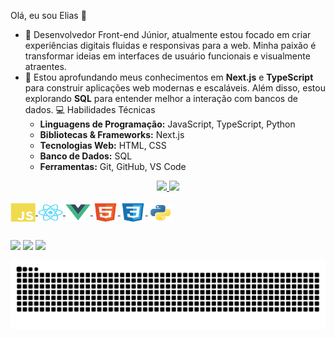 Olá, eu sou Elias 👋

- 🔭 Desenvolvedor Front-end Júnior,
     atualmente estou focado em criar experiências digitais fluidas e responsivas para a web. Minha paixão é transformar ideias em interfaces de usuário funcionais e visualmente atraentes.
- 🌱 Estou aprofundando meus conhecimentos em **Next.js** e **TypeScript** para construir aplicações web modernas e escaláveis. Além disso, estou explorando **SQL** para entender melhor a interação com bancos de dados.
  💻 Habilidades Técnicas
  * **Linguagens de Programação:** JavaScript, TypeScript, Python
  * **Bibliotecas & Frameworks:** Next.js
  * **Tecnologias Web:** HTML, CSS
  * **Banco de Dados:** SQL
  * **Ferramentas:** Git, GitHub, VS Code

<div align="center">
  <a href="https://github.com/Elihh2020">
  <img height="180em" src="https://github-readme-stats.vercel.app/api?username=Elihh2020&show_icons=true&theme=dracula&include_all_commits=true&count_private=true"/>
  <img height="180em" src="https://github-readme-stats.vercel.app/api/top-langs/?username=Elihh2020&layout=compact&langs_count=7&theme=dracula"/>
</div>
  
</div>
<div style="display: inline_block"><br>
  <img align="center" alt="Rafa-Js" height="30" width="40" src="https://raw.githubusercontent.com/devicons/devicon/master/icons/javascript/javascript-plain.svg">
  <img align="center" alt="Rafa-React" height="30" width="40" src="https://raw.githubusercontent.com/devicons/devicon/master/icons/react/react-original.svg">
    <img align="center" alt="Rafa-React" height="30" width="40" src="https://raw.githubusercontent.com/devicons/devicon/master/icons/vuejs/vuejs-original.svg">
  <img align="center" alt="Rafa-HTML" height="30" width="40" src="https://raw.githubusercontent.com/devicons/devicon/master/icons/html5/html5-original.svg">
  <img align="center" alt="Rafa-CSS" height="30" width="40" src="https://raw.githubusercontent.com/devicons/devicon/master/icons/css3/css3-original.svg">
  <img align="center" alt="Rafa-Python" height="30" width="40" src="https://raw.githubusercontent.com/devicons/devicon/master/icons/python/python-original.svg">
</div>

 ##
 
<div> 
 <a href="https://discord.gg" target="_blank"><img src="https://img.shields.io/badge/Discord-7289DA?style=for-the-badge&logo=discord&logoColor=white" target="_blank"></a> 
  <a href = "mailto:elias_hotcar@outlook.com"><img src="https://img.shields.io/badge/-Gmail-%23333?style=for-the-badge&logo=gmail&logoColor=white" target="_blank"></a>
  <a href="https://www.linkedin.com/in/elias-santos-de-almeida-5026b11a0" target="_blank"><img src="https://img.shields.io/badge/-LinkedIn-%230077B5?style=for-the-badge&logo=linkedin&logoColor=white" target="_blank"></a> 

  ![Snake animation](https://github.com/Elihh2020/Elihh2020/blob/output/github-contribution-grid-snake.svg)

</div>
